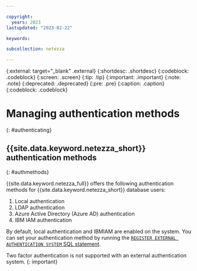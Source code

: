 ```yaml
---

copyright:
  years: 2023
lastupdated: "2023-02-22"

keywords:

subcollection: netezza

---
```


{:external: target="_blank" .external}
{:shortdesc: .shortdesc}
{:codeblock: .codeblock}
{:screen: .screen}
{:tip: .tip}
{:important: .important}
{:note: .note}
{:deprecated: .deprecated}
{:pre: .pre}
{:caption: .caption}
{:codeblock: .codeblock}

# Managing authentication methods
{: #authenticating}

## {{site.data.keyword.netezza_short}} authentication methods
{: #authmethods}

{{site.data.keyword.netezza_full}} offers the following authentication methods for {{site.data.keyword.netezza_short}} database users:

1. Local authentication 
1. LDAP authentication
1. Azure Active Directory (Azure AD) authentication
1. IBM IAM authentication

By default, local authentication and IBMIAM are enabled on the system. You can set your authentication method by running the [`REGISTER EXTERNAL AUTHENTICATION SYSTEM` SQL statement](https://www.ibm.com/docs/en/netezza?topic=reference-register-external-authentication).


Two factor authentication is not supported with an external authentication system.
{: important}
